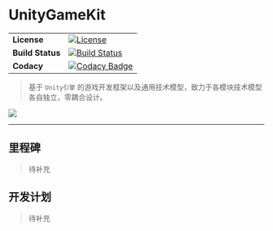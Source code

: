 # UnityGameKit

|   |   |
|---   |---   |
| **License** | [![License](http://img.shields.io/badge/Licence-MIT-brightgreen.svg)](LICENSE) |
| **Build Status** | [![Build Status](https://www.travis-ci.org/Rootjhon/UnityGameKit.svg?branch=master)](https://www.travis-ci.org/Rootjhon/UnityGameKit) |
| **Codacy** | [![Codacy Badge](https://api.codacy.com/project/badge/Grade/edeb9acabc2a42529adffe74bd23a57a)](https://www.codacy.com/project/Rootjhon/UnityGameKit/dashboard?utm_source=github.com&amp;utm_medium=referral&amp;utm_content=Rootjhon/UnityGameKit&amp;utm_campaign=Badge_Grade_Dashboard) |


> 基于 `Unity引擎` 的游戏开发框架以及通用技术模型，致力于各模块技术模型各自独立，零耦合设计。


![](https://i.imgur.com/cRjxXQw.jpg)


----

## 里程碑

> 待补充


## 开发计划

> 待补充

